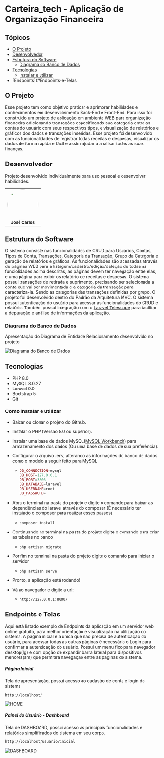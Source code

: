 # Carteira_tech - Aplicação de Organização Financeira

## Tópicos

* [O Projeto](#O-Projeto)
* [Desenvolvedor](#Desenvolvedor)
* [Estrutura do Software](#Estrutura-do-Software)
  * [Diagrama do Banco de Dados](#Diagrama-do-Banco-de-Dados)
* [Tecnologias](#Tecnologias)
  * [Instalar e utilizar](#Como-instalar-e-utilizar)
* [Endpoints](#Endpoints-e-Telas

## O Projeto

Esse projeto tem como objetivo praticar e aprimorar habilidades e conhecimentos em desenvolvimento Back-End e Front-End. Para isso foi construído um projeto de aplicação em ambiente WEB para organização financeira adicionando transações especificando sua categoria entre as contas do usuário com seus respectivos tipos, e visualização de relatórios e gráficos dos dados e transações inseridas. Esse projeto foi desenvolvido com as funcionalidades de registrar todas receitas e despesas, visualizar os dados de forma rápida e fácil e assim ajudar a analisar todas as suas finanças.

## Desenvolvedor

Projeto desenvolvido individualmente para uso pessoal e desenvolver habilidades.

<table>
  <tr>
      <td align="center"><a href="https://github.com/zecarlos558"><img style="border-radius: 50%;" src="https://avatars.githubusercontent.com/zecarlos558" width="100px;" alt=""/><br /><sub><b>José Carlos</b></sub></a><br /><a href="https://github.com/hellomp" title="José Carlos"></a></td>
    </tr>
</table>


## Estrutura do Software

O sistema consiste nas funcionalidades de CRUD para Usuários, Contas, Tipos de Conta, Transações, Categoria da Transação, Grupo da Categoria e geração de relatórios e gráficos. As funcionalidades são acessadas através de páginas WEB para a listagem/cadastro/edição/deleção de todas as funciolidades acima descritas, as páginas devem ter navegação entre elas, e uma página para exibir os relatório de receitas e despesas. O sistema possui transações de retirada e suprimento, precisando ser selecionada a conta que vai ser movimentada e a categoria da transação para caracteriza-la. Sendo as categorias das transações definidas por grupo. O projeto foi desenvolvido dentro do Padrão da Arquitetura MVC. O sistema possui autenticação do usuário para acessar as funcionalidades do CRUD e relatório. Também possui integração com o [Laravel Telescope](https://laravel.com/docs/9.x/telescope) para facilitar a depuração e análise de informações da aplicação.


### Diagrama do Banco de Dados

Apresentação do Diagrama de Entidade Relacionamento desenvolvido no projeto.

![Diagrama do Banco de Dados](https://raw.githubusercontent.com/zecarlos558/Carteira_tech/docs/imagens/DER_carteira_tech.png)

## Tecnologias

- PHP 8.0
- MySQL 8.0.27
- Laravel 9.0
- Bootstrap 5
- Git

### Como instalar e utilizar

  - Baixar ou clonar o projeto do Github. 

  - Instalar o PHP (Versão 8.0 ou superior).

  - Instalar uma base de dados MySQL([MySQL Workbench](https://dev.mysql.com/downloads/workbench/)) para armazenamento dos dados (Ou uma base de dados de sua preferência).

  - Configurar o arquivo .env, alterando as informações do banco de dados como o modelo a seguir feito para MySQL

      - ```php
        DB_CONNECTION=mysql
        DB_HOST=127.0.0.1
        DB_PORT=3306
        DB_DATABASE=laravel
        DB_USERNAME=root
        DB_PASSWORD=
        ```
        
  - Abra o terminal na pasta do projeto e digite o comando para baixar as dependências do laravel através do composer (É necessário ter instalado o composer para realizar esses passos)

      - ```less
        composer install
        ```
        
  - Continuando no terminal na pasta do projeto digite o comando para criar as tabelas no banco

      - ```less
        php artisan migrate
        ```

  - Por fim no terminal na pasta do projeto digite o comando para iniciar o servidor

      - ```less
        php artisan serve
        ```

  - Pronto, a aplicação está rodando!

  - Vá ao navegador e digite a url:

      - ```http
        http://127.0.0.1:8000/
        ```
        
## Endpoints e Telas

Aqui está listado exemplo de Endpoints da aplicação em um servidor web online gratuito, para melhor orientação e visualização na utilização do sistema. A página inicial é a única que não precisa de autenticação do usuário, para acessar todas as outras páginas é necessário o Login para confirmar a autenticação do usuário. Possui um menu fixo para navegador desktop(lg) e com opção de expandir barra lateral para dispositivos menores(sm) que permitirá navegação entre as páginas do sistema.

##### Página Inicial

Tela de apresentação, possui acesso ao cadastro de conta e login do sistema

```http
http://localhost/
```

![HOME](https://raw.githubusercontent.com/zecarlos558/Carteira_tech/dosc/imagens/HOME.png)

##### Painel do Usuário - Dashboard

Tela de DASHBOARD, possui acesso as principais funcionalidades e relatórios simplificados do sistema em seu corpo.

```http
http://localhost/usuario/inicial
```

![DASHBOARD](https://raw.githubusercontent.com/zecarlos558/Carteira_tech/docs/imagens/DASHBOARD.png)
